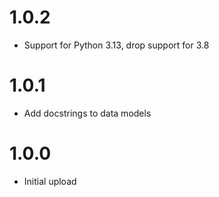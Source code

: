 # 1.0.2
- Support for Python 3.13, drop support for 3.8

# 1.0.1
- Add docstrings to data models

# 1.0.0
- Initial upload

